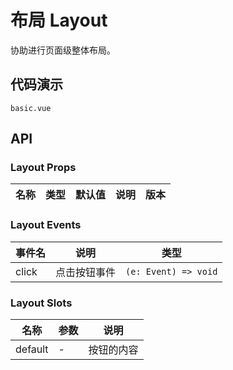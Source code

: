 <!--single-column-->

# 布局 Layout
协助进行页面级整体布局。

## 代码演示
```demo
basic.vue
```

## API

### Layout Props

| 名称 | 类型 | 默认值 | 说明 | 版本 |
| --- | --- | --- | --- | --- |


### Layout Events
| 事件名 | 说明 | 类型 |
| --- | --- | --- |
| click | 点击按钮事件 | `(e: Event) => void`|

### Layout Slots
| 名称 | 参数 | 说明 |
| --- | --- | --- |
| default | - | 按钮的内容 |
